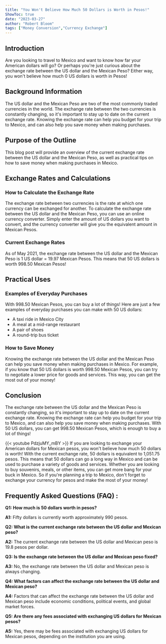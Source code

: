 ```yaml
---
title: "You Won't Believe How Much 50 Dollars is Worth in Pesos!"
ShowToc: true 
date: "2023-03-27"
author: "Robert Bloom" 
tags: ["Money Conversion","Currency Exchange"]
---
```

## Introduction

Are you looking to travel to Mexico and want to know how far your American dollars will go? Or perhaps you're just curious about the exchange rate between the US dollar and the Mexican Peso? Either way, you won't believe how much 0 US dollars is worth in Pesos! 

## Background Information

The US dollar and the Mexican Peso are two of the most commonly traded currencies in the world. The exchange rate between the two currencies is constantly changing, so it's important to stay up to date on the current exchange rate. Knowing the exchange rate can help you budget for your trip to Mexico, and can also help you save money when making purchases. 

## Purpose of the Outline

This blog post will provide an overview of the current exchange rate between the US dollar and the Mexican Peso, as well as practical tips on how to save money when making purchases in Mexico.

## Exchange Rates and Calculations

### How to Calculate the Exchange Rate

The exchange rate between two currencies is the rate at which one currency can be exchanged for another. To calculate the exchange rate between the US dollar and the Mexican Peso, you can use an online currency converter. Simply enter the amount of US dollars you want to convert, and the currency converter will give you the equivalent amount in Mexican Pesos. 

### Current Exchange Rates

As of May 2021, the exchange rate between the US dollar and the Mexican Peso is 1 US dollar = 19.97 Mexican Pesos. This means that 50 US dollars is worth 998.50 Mexican Pesos! 

## Practical Uses

### Examples of Everyday Purchases

With 998.50 Mexican Pesos, you can buy a lot of things! Here are just a few examples of everyday purchases you can make with 50 US dollars: 

- A taxi ride in Mexico City
- A meal at a mid-range restaurant
- A pair of shoes 
- A round-trip bus ticket 

### How to Save Money

Knowing the exchange rate between the US dollar and the Mexican Peso can help you save money when making purchases in Mexico. For example, if you know that 50 US dollars is worth 998.50 Mexican Pesos, you can try to negotiate a lower price for goods and services. This way, you can get the most out of your money! 

## Conclusion

The exchange rate between the US dollar and the Mexican Peso is constantly changing, so it's important to stay up to date on the current exchange rate. Knowing the exchange rate can help you budget for your trip to Mexico, and can also help you save money when making purchases. With 50 US dollars, you can get 998.50 Mexican Pesos, which is enough to buy a lot of things!

{{< youtube PdzjuMY_mBY >}} 
If you are looking to exchange your American dollars for Mexican pesos, you won't believe how much 50 dollars is worth! With the current exchange rate, 50 dollars is equivalent to 1,051.75 pesos. This means that 50 dollars can go a long way in Mexico and can be used to purchase a variety of goods and services. Whether you are looking to buy souvenirs, meals, or other items, you can get more bang for your buck in Mexico. So if you're planning a trip to Mexico, don't forget to exchange your currency for pesos and make the most of your money!

## Frequently Asked Questions (FAQ) :
**Q1: How much is 50 dollars worth in pesos?**

**A1:** Fifty dollars is currently worth approximately 990 pesos.

**Q2: What is the current exchange rate between the US dollar and Mexican peso?**

**A2:** The current exchange rate between the US dollar and Mexican peso is 19.8 pesos per dollar.

**Q3: Is the exchange rate between the US dollar and Mexican peso fixed?**

**A3:** No, the exchange rate between the US dollar and Mexican peso is always changing.

**Q4: What factors can affect the exchange rate between the US dollar and Mexican peso?**

**A4:** Factors that can affect the exchange rate between the US dollar and Mexican peso include economic conditions, political events, and global market forces.

**Q5: Are there any fees associated with exchanging US dollars for Mexican pesos?**

**A5:** Yes, there may be fees associated with exchanging US dollars for Mexican pesos, depending on the institution you are using.





